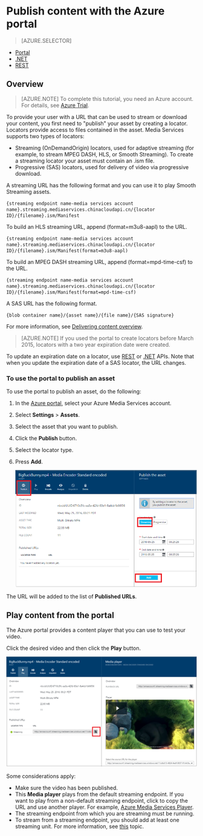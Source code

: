 <properties
    pageTitle="  Publish content with the Azure portal | Azure"
    description="This tutorial walks you through the steps of publishing your content with the Azure portal."
    services="media-services"
    documentationcenter=""
    author="Juliako"
    manager="erikre"
    editor="" />
<tags
    ms.assetid="92c364eb-5a5f-4f4e-8816-b162c031bb40"
    ms.service="media-services"
    ms.workload="media"
    ms.tgt_pltfrm="na"
    ms.devlang="na"
    ms.topic="article"
    ms.date="10/24/2016"
    wacn.date=""
    ms.author="juliako" />

# Publish content with the Azure portal

> [AZURE.SELECTOR]
- [Portal](/documentation/articles/media-services-portal-publish/)
- [.NET](/documentation/articles/media-services-deliver-streaming-content/)
- [REST](/documentation/articles/media-services-rest-deliver-streaming-content/)

## Overview

> [AZURE.NOTE] To complete this tutorial, you need an Azure account. For details, see [Azure Trial](/pricing/1rmb-trial/). 

To provide your user with a  URL that can be used to stream or download your content, you first need to "publish" your asset by creating a locator. Locators provide access to files contained in the asset. Media Services supports two types of locators: 

* Streaming (OnDemandOrigin) locators, used for adaptive streaming (for example, to stream MPEG DASH, HLS, or Smooth Streaming). To create a streaming locator your asset must contain an .ism file. 
* Progressive (SAS) locators, used for delivery of video via progressive download.

A streaming URL has the following format and you can use it to play Smooth Streaming assets.

	{streaming endpoint name-media services account name}.streaming.mediaservices.chinacloudapi.cn/{locator ID}/{filename}.ism/Manifest

To build an HLS streaming URL, append (format=m3u8-aapl) to the URL.

	{streaming endpoint name-media services account name}.streaming.mediaservices.chinacloudapi.cn/{locator ID}/{filename}.ism/Manifest(format=m3u8-aapl)

To build an  MPEG DASH streaming URL, append (format=mpd-time-csf) to the URL.

	{streaming endpoint name-media services account name}.streaming.mediaservices.chinacloudapi.cn/{locator ID}/{filename}.ism/Manifest(format=mpd-time-csf)

A SAS URL has the following format.

    {blob container name}/{asset name}/{file name}/{SAS signature}

For more information, see [Delivering content overview](/documentation/articles/media-services-deliver-content-overview/).

>[AZURE.NOTE] If you used the portal to create locators before March 2015, locators with a two year expiration date were created.  

To update an expiration date on a locator, use [REST](http://msdn.microsoft.com/zh-cn/library/azure/hh974308.aspx#update_a_locator ) or [.NET](https://msdn.microsoft.com/zh-cn/library/azure/microsoft.windowsazure.mediaservices.client.ilocator.update(v=azure.10).aspx) APIs. Note that when you update the expiration date of a SAS locator, the URL changes.

### To use the portal to publish an asset
To use the portal to publish an asset, do the following:

1. In the [Azure portal](https://portal.azure.cn/), select your Azure Media Services account.
2. Select **Settings** > **Assets**.
3. Select the asset that you want to publish.
4. Click the **Publish** button.
5. Select the locator type.
6. Press **Add**.
   
    ![Publish](./media/media-services-portal-vod-get-started/media-services-publish1.png)

The URL will be added to the list of **Published URLs**.

## Play content from the portal
The Azure portal provides a content player that you can use to test your video.

Click the desired video and then click the **Play** button.

![Publish](./media/media-services-portal-vod-get-started/media-services-play.png)

Some considerations apply:

- Make sure the video has been published.
- This **Media player** plays from the default streaming endpoint. If you want to play from a non-default streaming endpoint, click to copy the URL and use another player. For example, [Azure Media Services Player](http://amsplayer.azurewebsites.net/azuremediaplayer.html).
- The streaming endpoint from which you are streaming must be running.  
- To stream from a streaming endpoint, you should add at least one streaming unit. For more information, see [this](/documentation/articles/media-services-portal-scale-streaming-endpoints/) topic.   




